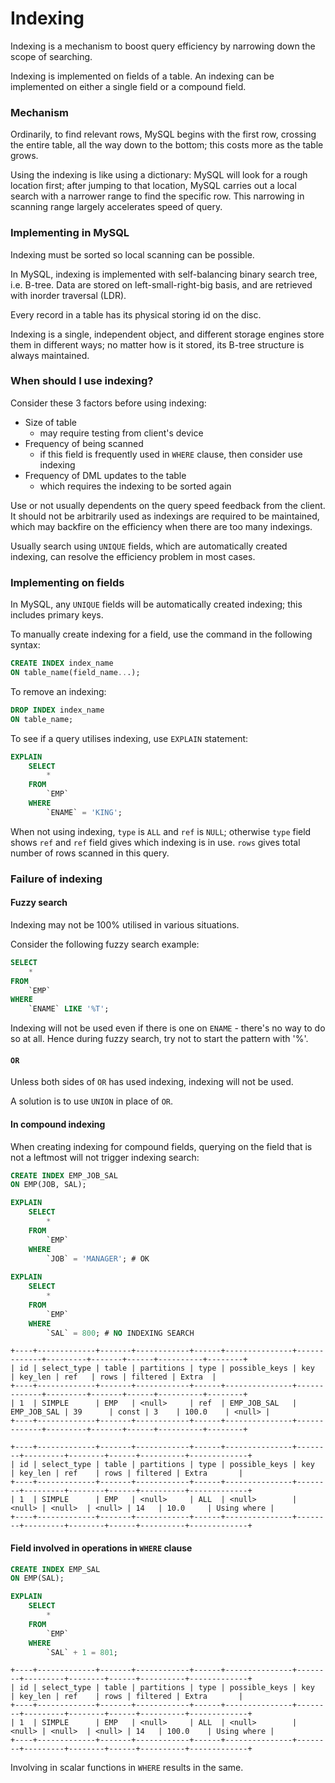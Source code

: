 # Indexing

Indexing is a mechanism to boost query efficiency
by narrowing down the scope of searching.

Indexing is implemented on fields of a table.
An indexing can be implemented on either a single field or a compound field.

### Mechanism

Ordinarily, to find relevant rows, MySQL begins with the first row,
crossing the entire table, all the way down to the bottom;
this costs more as the table grows.

Using the indexing is like using a dictionary:
MySQL will look for a rough location first;
after jumping to that location, MySQL carries out a local search
with a narrower range to find the specific row.
This narrowing in scanning range largely accelerates speed of query.

### Implementing in MySQL

Indexing must be sorted so local scanning can be possible.

In MySQL, indexing is implemented with self-balancing binary search tree, i.e. B-tree.
Data are stored on left-small-right-big basis,
and are retrieved with inorder traversal (LDR).

Every record in a table has its physical storing id on the disc.

Indexing is a single, independent object, and different storage engines store them in different ways;
no matter how is it stored, its B-tree structure is always maintained.

### When should I use indexing?

Consider these 3 factors before using indexing:

*   Size of table
    *   may require testing from client's device
*   Frequency of being scanned
    *   if this field is frequently used in `WHERE` clause, then consider use indexing
*   Frequency of DML updates to the table
    *   which requires the indexing to be sorted again

Use or not usually dependents on the query speed feedback from the client.
It should not be arbitrarily used as indexings are required to be maintained,
which may backfire on the efficiency when there are too many indexings.

Usually search using `UNIQUE` fields, which are automatically created indexing,
can resolve the efficiency problem in most cases.

### Implementing on fields

In MySQL, any `UNIQUE` fields will be automatically created indexing; this includes primary keys.

To manually create indexing for a field, use the command in the following syntax:

```sql
CREATE INDEX index_name
ON table_name(field_name...);
```

To remove an indexing:

```sql
DROP INDEX index_name
ON table_name;
```

To see if a query utilises indexing, use `EXPLAIN` statement:

```sql
EXPLAIN
	SELECT
		*
	FROM
		`EMP`
	WHERE
		`ENAME` = 'KING';
```

When not using indexing, `type` is `ALL` and `ref` is `NULL`;
otherwise `type` field shows `ref` and `ref` field gives which indexing is in use.
`rows` gives total number of rows scanned in this query.

### Failure of indexing

#### Fuzzy search

Indexing may not be 100% utilised in various situations.

Consider the following fuzzy search example:

```sql
SELECT
	*
FROM
	`EMP`
WHERE
	`ENAME` LIKE '%T';
```

Indexing will not be used even if there is one on `ENAME` - there's no way to do so at all.
Hence during fuzzy search, try not to start the pattern with '%'.

#### `OR`

Unless both sides of `OR` has used indexing, indexing will not be used.

A solution is to use `UNION` in place of `OR`.

#### In compound indexing

When creating indexing for compound fields, querying on the field that is not a leftmost
will not trigger indexing search:

```sql
CREATE INDEX EMP_JOB_SAL
ON EMP(JOB, SAL);

EXPLAIN
	SELECT
		*
	FROM
		`EMP`
	WHERE
		`JOB` = 'MANAGER'; # OK
		
EXPLAIN
	SELECT
		*
	FROM
		`EMP`
	WHERE
		`SAL` = 800; # NO INDEXING SEARCH
```

    +----+-------------+-------+------------+------+---------------+-------------+---------+-------+------+----------+--------+
    | id | select_type | table | partitions | type | possible_keys | key         | key_len | ref   | rows | filtered | Extra  |
    +----+-------------+-------+------------+------+---------------+-------------+---------+-------+------+----------+--------+
    | 1  | SIMPLE      | EMP   | <null>     | ref  | EMP_JOB_SAL   | EMP_JOB_SAL | 39      | const | 3    | 100.0    | <null> |
    +----+-------------+-------+------------+------+---------------+-------------+---------+-------+------+----------+--------+

    +----+-------------+-------+------------+------+---------------+--------+---------+--------+------+----------+-------------+
    | id | select_type | table | partitions | type | possible_keys | key    | key_len | ref    | rows | filtered | Extra       |
    +----+-------------+-------+------------+------+---------------+--------+---------+--------+------+----------+-------------+
    | 1  | SIMPLE      | EMP   | <null>     | ALL  | <null>        | <null> | <null>  | <null> | 14   | 10.0     | Using where |
    +----+-------------+-------+------------+------+---------------+--------+---------+--------+------+----------+-------------+

#### Field involved in operations in `WHERE` clause

```sql
CREATE INDEX EMP_SAL
ON EMP(SAL);

EXPLAIN
	SELECT
		*
	FROM
		`EMP`
	WHERE
		`SAL` + 1 = 801;
```

    +----+-------------+-------+------------+------+---------------+--------+---------+--------+------+----------+-------------+
    | id | select_type | table | partitions | type | possible_keys | key    | key_len | ref    | rows | filtered | Extra       |
    +----+-------------+-------+------------+------+---------------+--------+---------+--------+------+----------+-------------+
    | 1  | SIMPLE      | EMP   | <null>     | ALL  | <null>        | <null> | <null>  | <null> | 14   | 100.0    | Using where |
    +----+-------------+-------+------------+------+---------------+--------+---------+--------+------+----------+-------------+

Involving in scalar functions in `WHERE` results in the same.
